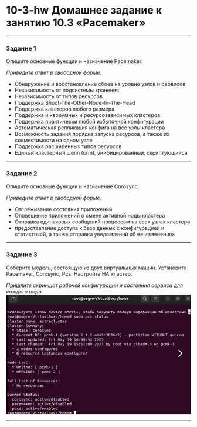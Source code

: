 # 10-3-hw Домашнее задание к занятию 10.3 «Pacemaker»

---

### Задание 1

Опишите основные функции и назначение Pacemaker.

*Приведите ответ в свободной форме.*

- Обнаружение и восстановление сбоев на уровне узлов и
сервисов
- Независимость от подсистемы хранения
- Независимость от типов ресурсов
- Поддержка Shoot-The-Other-Node-In-The-Head
- Поддержка кластеров любого размера
- Поддержка и кворумных и ресурсозависимых кластеров
- Поддержка практически любой избыточной конфигурации
- Автоматическая репликация конфига на все узлы кластера
- Возможность задания порядка запуска ресурсов, а также их
совместимости на одном узле
- Поддержка расширенных типов ресурсов
- Единый кластерный шелл (crm), унифицированный,
скриптующийся

---

### Задание 2

Опишите основные функции и назначение Corosync.

*Приведите ответ в свободной форме.*

- Отслеживание состояния приложений
- Оповещение приложений о смене активной ноды кластера
- Отправка одинаковых сообщений процессам на всех узлах
кластера
- предоставление доступа к базе данных с конфигурацией и
статистикой, а также отправка уведомлений об ее изменениях

---

### Задание 3

Соберите модель, состоящую из двух виртуальных машин. Установите Pacemaker, Corosync, Pcs. Настройте HA кластер.

*Пришлите скриншот рабочей конфигурации и состояния сервиса для каждого нода.*
![img!](https://github.com/Dokukin1/PMK/blob/main/img/6.png)

---
